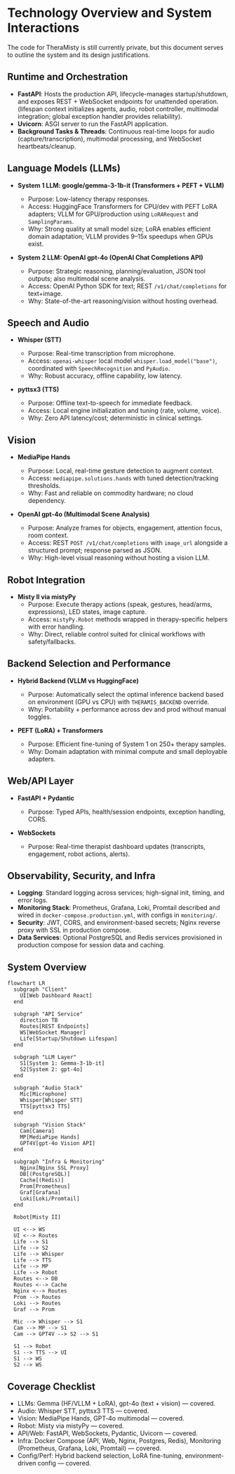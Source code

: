 # Technology Overview and System Interactions

The code for TheraMisty is still currently private, but this document serves to outline the system and its design justifications. 

## Runtime and Orchestration

- **FastAPI**: Hosts the production API, lifecycle-manages startup/shutdown, and exposes REST + WebSocket endpoints for unattended operation.
  (lifespan context initializes agents, audio, robot controller, multimodal integration; global exception handler provides reliability).
- **Uvicorn**: ASGI server to run the FastAPI application.
- **Background Tasks & Threads**: Continuous real-time loops for audio (capture/transcription), multimodal processing, and WebSocket heartbeats/cleanup.

## Language Models (LLMs)

- **System 1 LLM: google/gemma-3-1b-it (Transformers + PEFT + VLLM)**
  - Purpose: Low-latency therapy responses.
  - Access: HuggingFace Transformers for CPU/dev with PEFT LoRA adapters; VLLM for GPU/production using `LoRARequest` and `SamplingParams`.
  - Why: Strong quality at small model size; LoRA enables efficient domain adaptation; VLLM provides 9–15x speedups when GPUs exist.

- **System 2 LLM: OpenAI gpt-4o (OpenAI Chat Completions API)**
  - Purpose: Strategic reasoning, planning/evaluation, JSON tool outputs; also multimodal scene analysis.
  - Access: OpenAI Python SDK for text; REST `/v1/chat/completions` for text+image.
  - Why: State-of-the-art reasoning/vision without hosting overhead.

## Speech and Audio

- **Whisper (STT)**
  - Purpose: Real-time transcription from microphone.
  - Access: `openai-whisper` local model `whisper.load_model("base")`, coordinated with `SpeechRecognition` and `PyAudio`.
  - Why: Robust accuracy, offline capability, low latency.

- **pyttsx3 (TTS)**
  - Purpose: Offline text-to-speech for immediate feedback.
  - Access: Local engine initialization and tuning (rate, volume, voice).
  - Why: Zero API latency/cost; deterministic in clinical settings.

## Vision

- **MediaPipe Hands**
  - Purpose: Local, real-time gesture detection to augment context.
  - Access: `mediapipe.solutions.hands` with tuned detection/tracking thresholds.
  - Why: Fast and reliable on commodity hardware; no cloud dependency.

- **OpenAI gpt-4o (Multimodal Scene Analysis)**
  - Purpose: Analyze frames for objects, engagement, attention focus, room context.
  - Access: REST `POST /v1/chat/completions` with `image_url` alongside a structured prompt; response parsed as JSON.
  - Why: High-level visual reasoning without hosting a vision LLM.

## Robot Integration

- **Misty II via mistyPy**
  - Purpose: Execute therapy actions (speak, gestures, head/arms, expressions), LED states, image capture.
  - Access: `mistyPy.Robot` methods wrapped in therapy-specific helpers with error handling.
  - Why: Direct, reliable control suited for clinical workflows with safety/fallbacks.

## Backend Selection and Performance

- **Hybrid Backend (VLLM vs HuggingFace)**
  - Purpose: Automatically select the optimal inference backend based on environment (GPU vs CPU) with `THERAMIS_BACKEND` override.
  - Why: Portability + performance across dev and prod without manual toggles.

- **PEFT (LoRA) + Transformers**
  - Purpose: Efficient fine-tuning of System 1 on 250+ therapy samples.
  - Why: Domain adaptation with minimal compute and small deployable adapters.

## Web/API Layer

- **FastAPI + Pydantic**
  - Purpose: Typed APIs, health/session endpoints, exception handling, CORS.

- **WebSockets**
  - Purpose: Real-time therapist dashboard updates (transcripts, engagement, robot actions, alerts).

## Observability, Security, and Infra

- **Logging**: Standard logging across services; high-signal init, timing, and error logs.
- **Monitoring Stack**: Prometheus, Grafana, Loki, Promtail described and wired in `docker-compose.production.yml`, with configs in `monitoring/`.
- **Security**: JWT, CORS, and environment-based secrets; Nginx reverse proxy with SSL in production compose.
- **Data Services**: Optional PostgreSQL and Redis services provisioned in production compose for session data and caching.

## System Overview 

```mermaid
flowchart LR
  subgraph "Client"
    UI[Web Dashboard React]
  end

  subgraph "API Service"
    direction TB
    Routes[REST Endpoints]
    WS[WebSocket Manager]
    Life[Startup/Shutdown Lifespan]
  end

  subgraph "LLM Layer"
    S1[System 1: Gemma-3-1b-it]
    S2[System 2: gpt-4o]
  end

  subgraph "Audio Stack"
    Mic[Microphone]
    Whisper[Whisper STT]
    TTS[pyttsx3 TTS]
  end

  subgraph "Vision Stack"
    Cam[Camera]
    MP[MediaPipe Hands]
    GPT4V[gpt-4o Vision API]
  end

  subgraph "Infra & Monitoring"
    Nginx[Nginx SSL Proxy]
    DB[(PostgreSQL)]
    Cache[(Redis)]
    Prom[Prometheus]
    Graf[Grafana]
    Loki[Loki/Promtail]
  end

  Robot[Misty II]

  UI <--> WS
  UI <--> Routes
  Life --> S1
  Life --> S2
  Life --> Whisper
  Life --> TTS
  Life --> MP
  Life --> Robot
  Routes <--> DB
  Routes <--> Cache
  Nginx <--> Routes
  Prom --> Routes
  Loki --> Routes
  Graf --> Prom

  Mic --> Whisper --> S1
  Cam --> MP --> S1
  Cam --> GPT4V --> S2 --> S1

  S1 --> Robot
  S1 --> TTS --> UI
  S1 --> WS
  S2 --> WS
```

## Coverage Checklist

- LLMs: Gemma (HF/VLLM + LoRA), gpt-4o (text + vision) — covered.
- Audio: Whisper STT, pyttsx3 TTS — covered.
- Vision: MediaPipe Hands, GPT‑4o multimodal — covered.
- Robot: Misty via mistyPy — covered.
- API/Web: FastAPI, WebSockets, Pydantic, Uvicorn — covered.
- Infra: Docker Compose (API, Web, Nginx, Postgres, Redis), Monitoring (Prometheus, Grafana, Loki, Promtail) — covered.
- Config/Perf: Hybrid backend selection, LoRA fine-tuning, environment-driven config — covered.

